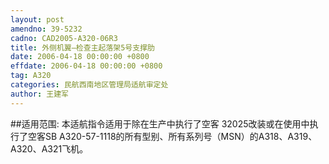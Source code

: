 ```yaml
---
layout: post
amendno: 39-5232
cadno: CAD2005-A320-06R3
title: 外侧机翼—检查主起落架5号支撑肋
date: 2006-04-18 00:00:00 +0800
effdate: 2006-04-18 00:00:00 +0800
tag: A320
categories: 民航西南地区管理局适航审定处
author: 王建军
---
```


##适用范围:
本适航指令适用于除在生产中执行了空客 32025改装或在使用中执行了空客SB A320-57-1118的所有型别、所有系列号（MSN）的A318、A319、 A320、A321飞机。

